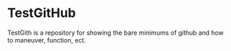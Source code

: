 # TestGitHub
TestGith is a repository for showing the bare minimums of github and how to maneuver, function, ect. 
